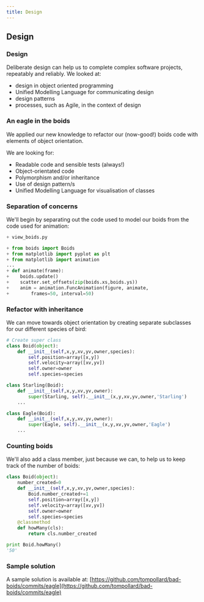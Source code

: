```yaml
---
title: Design
---
```


## Design

### Design

Deliberate design can help us to complete complex software projects, repeatably and reliably. We looked at: 

* design in object oriented programming
* Unified Modelling Language for communicating design
* design patterns
* processes, such as Agile, in the context of design

### An eagle in the boids

We applied our new knowledge to refactor our (now-good!) boids code with elements of object orientation.

We are looking for:

* Readable code and sensible tests (always!)
* Object-orientated code
* Polymorphism and/or inheritance
* Use of design pattern/s
* Unified Modelling Language for visualisation of classes

### Separation of concerns

We'll begin by separating out the code used to model our boids from the code used for animation:

``` python
+ view_boids.py

+ from boids import Boids
+ from matplotlib import pyplot as plt
+ from matplotlib import animation
...
+ def animate(frame):
+    boids.update()
+    scatter.set_offsets(zip(boids.xs,boids.ys))
+    anim = animation.FuncAnimation(figure, animate,
+        frames=50, interval=50)
```

### Refactor with inheritance

We can move towards object orientation by creating separate subclasses for our different species of bird:

``` python
# Create super class
class Boid(object):
    def __init__(self,x,y,xv,yv,owner,species):
        self.position=array([x,y])
        self.velocity=array([xv,yv])
        self.owner=owner
        self.species=species

class Starling(Boid):
    def __init__(self,x,y,xv,yv,owner):
        super(Starling, self).__init__(x,y,xv,yv,owner,'Starling')
    ...

class Eagle(Boid):
    def __init__(self,x,y,xv,yv,owner):
        super(Eagle, self).__init__(x,y,xv,yv,owner,'Eagle')
    ...
```

### Counting boids

We'll also add a class member, just because we can, to help us to keep track of the number of boids:

``` python 
class Boid(object):
    number_created=0
    def __init__(self,x,y,xv,yv,owner,species):
        Boid.number_created+=1
        self.position=array([x,y])
        self.velocity=array([xv,yv])
        self.owner=owner
        self.species=species
    @classmethod
    def howMany(cls):
        return cls.number_created

print Boid.howMany()
'50'
```

<!--
### Design patterns

Comment:

``` python

```
!-->

<!--
### Unified Modelling Language

Comment:

``` python

```
!-->

<!--
### Title

Comment:

``` python

```
!-->

### Sample solution

A sample solution is available at: 
[https://github.com/tompollard/bad-boids/commits/eagle](https://github.com/tompollard/bad-boids/commits/eagle)

